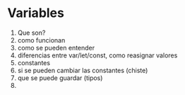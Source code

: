 # Variables
1. Que son?
2. como funcionan
4. como se pueden entender
3. diferencias entre var/let/const, como reasignar valores
3. constantes
3. si se pueden cambiar las constantes (chiste)
5. que se puede guardar (tipos)
6.  
